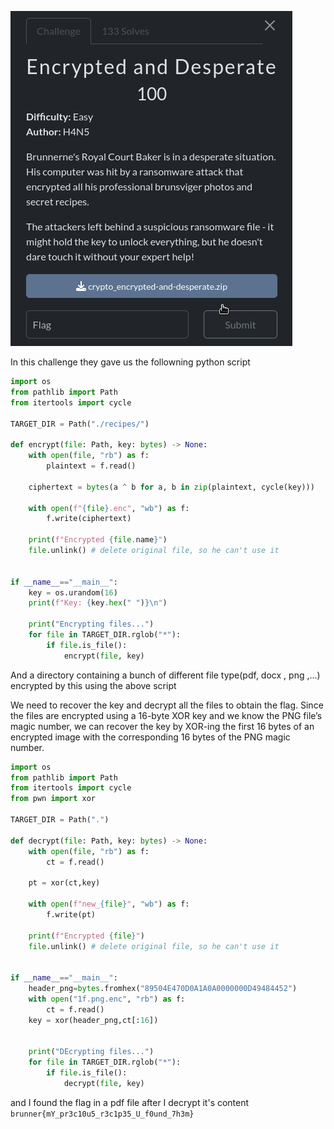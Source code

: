 ![image](./assets/Encrypted_desp.png)

In this challenge they gave us the followning python script

```py
import os
from pathlib import Path
from itertools import cycle

TARGET_DIR = Path("./recipes/")

def encrypt(file: Path, key: bytes) -> None:
    with open(file, "rb") as f:
        plaintext = f.read()

    ciphertext = bytes(a ^ b for a, b in zip(plaintext, cycle(key)))

    with open(f"{file}.enc", "wb") as f:
        f.write(ciphertext)

    print(f"Encrypted {file.name}")
    file.unlink() # delete original file, so he can't use it 


if __name__=="__main__":
    key = os.urandom(16)
    print(f"Key: {key.hex(" ")}\n")

    print("Encrypting files...")
    for file in TARGET_DIR.rglob("*"):
        if file.is_file():
            encrypt(file, key)

```
And a directory containing a bunch of different file type(pdf, docx , png ,...) encrypted by this using the above script

We need to recover the key and decrypt all the files to obtain the flag. Since the files are encrypted using a 16-byte XOR key and we know the PNG file’s magic number, we can recover the key by XOR-ing the first 16 bytes of an encrypted image with the corresponding 16 bytes of the PNG magic number.

```py
import os
from pathlib import Path
from itertools import cycle
from pwn import xor

TARGET_DIR = Path(".")

def decrypt(file: Path, key: bytes) -> None:
    with open(file, "rb") as f:
        ct = f.read()

    pt = xor(ct,key)

    with open(f"new_{file}", "wb") as f:
        f.write(pt)

    print(f"Encrypted {file}")
    file.unlink() # delete original file, so he can't use it 


if __name__=="__main__":
    header_png=bytes.fromhex("89504E470D0A1A0A0000000D49484452")
    with open("1f.png.enc", "rb") as f:
        ct = f.read()
    key = xor(header_png,ct[:16])
    

    print("DEcrypting files...")
    for file in TARGET_DIR.rglob("*"):
        if file.is_file():
            decrypt(file, key)

```
and I found the flag in a pdf file after I decrypt it's content `brunner{mY_pr3c10u5_r3c1p35_U_f0und_7h3m}`

